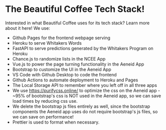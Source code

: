 # The Beautiful Coffee Tech Stack!

Interested in what Beautiful Coffee uses for its tech stack? Learn more about it here!
We use:
- Github Pages for the frontend webpage serving
- Heroku to serve Whitakers Words
- FastAPI to serve predictions generated by the Whitakers Program on Heroku
- Chance.js to randomize lists in the NCEE App
- Vue.js to power the page turning functionality in the Aeneid App
- Bootstrap to customize the UI in the Aeneid App
- VS Code with Github Desktop to code the frontend
- Github Actions to automate deployment to Heroku and Pages
- The Local Storage API to remember where you left off in all three apps
- We use https://purifycss.online/ to optimize the css on the Aeneid app - ~95% of bootstrap's css is NOT used in the Aeneid app, so we can save load times by reducing css use.
- We delete the bootstrap js files entirely as well, since the bootstrap components the Aeneid app uses do not require bootstrap's js files, so we can save on performance!
- Prettier is used to format when necessary.